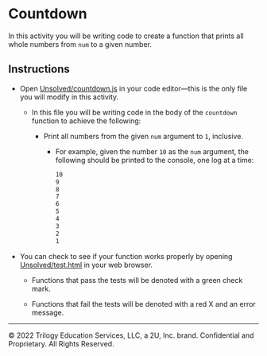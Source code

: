 # Countdown

In this activity you will be writing code to create a function that prints all whole numbers from `num` to a given number.

## Instructions

- Open [Unsolved/countdown.js](Unsolved/countdown.js) in your code editor&mdash;this is the only file you will modify in this activity.

  - In this file you will be writing code in the body of the `countdown` function to achieve the following:

    - Print all numbers from the given `num` argument to `1`, inclusive.

      - For example, given the number `10` as the `num` argument, the following should be printed to the console, one log at a time:

        ```bash
        10
        9
        8
        7
        6
        5
        4
        3
        2
        1
        ```

- You can check to see if your function works properly by opening [Unsolved/test.html](Unsolved/test.html) in your web browser.

  - Functions that pass the tests will be denoted with a green check mark.

  - Functions that fail the tests will be denoted with a red X and an error message.

---

© 2022 Trilogy Education Services, LLC, a 2U, Inc. brand. Confidential and Proprietary. All Rights Reserved.
